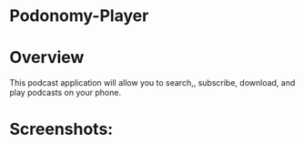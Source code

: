 # Podonomy-Player

# Overview

This podcast application will allow you to search,, subscribe, download, and play podcasts on your phone. 

# Screenshots:




